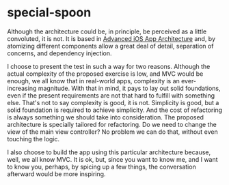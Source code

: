 # special-spoon

Although the architecture could be, in principle, be perceived as a little convoluted, it is not. It is based in [Advanced iOS App Architecture](https://www.raywenderlich.com/books/advanced-ios-app-architecture/v3.0) and, by atomizing different components allow a great deal of detail, separation of concerns, and dependency injection. 

I choose to present the test in such a way for two reasons. Although the actual complexity of the proposed exercise is low, and MVC would be enough, we all know that in real-world apps, complexity is an ever-increasing magnitude. With that in mind, it pays to lay out solid foundations, even if the present requirements are not that hard to fulfill with something else. That's not to say complexity is good, it is not. Simplicity is good, but a solid foundation is required to achieve simplicity. And the cost of refactoring is always something we should take into consideration. The proposed architecture is specially tailored for refactoring. Do we need to change the view of the main view controller? No problem we can do that, without even touching the logic. 

I also choose to build the app using this particular architecture because, well, we all know MVC. It is ok, but, since you want to know me, and I want to know you, perhaps, by spicing up a few things, the conversation afterward would be more inspiring. 
